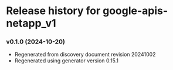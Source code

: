 # Release history for google-apis-netapp_v1

### v0.1.0 (2024-10-20)

* Regenerated from discovery document revision 20241002
* Regenerated using generator version 0.15.1

